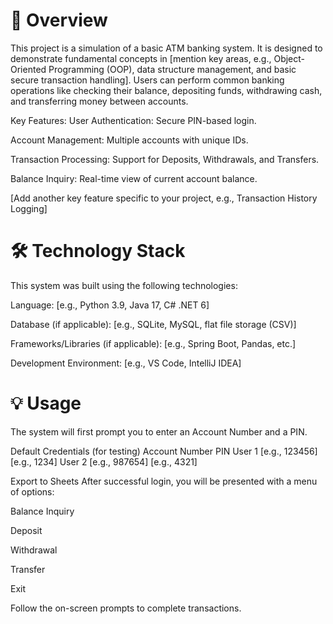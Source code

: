 
<h1>🚀 Overview</h1>

<p>This project is a simulation of a basic ATM banking system. It is designed to demonstrate fundamental concepts in [mention key areas, e.g., Object-Oriented Programming (OOP), data structure management, and basic secure transaction handling]. Users can perform common banking operations like checking their balance, depositing funds, withdrawing cash, and transferring money between accounts.

Key Features:
User Authentication: Secure PIN-based login.

Account Management: Multiple accounts with unique IDs.

Transaction Processing: Support for Deposits, Withdrawals, and Transfers.

Balance Inquiry: Real-time view of current account balance.

[Add another key feature specific to your project, e.g., Transaction History Logging]</p>


<h1>🛠️ Technology Stack</h1>

This system was built using the following technologies:

Language: [e.g., Python 3.9, Java 17, C# .NET 6]

Database (if applicable): [e.g., SQLite, MySQL, flat file storage (CSV)]

Frameworks/Libraries (if applicable): [e.g., Spring Boot, Pandas, etc.]

Development Environment: [e.g., VS Code, IntelliJ IDEA]


<h1>💡 Usage</h1>

The system will first prompt you to enter an Account Number and a PIN.

Default Credentials (for testing)	Account Number	PIN
User 1	[e.g., 123456]	[e.g., 1234]
User 2	[e.g., 987654]	[e.g., 4321]

Export to Sheets
After successful login, you will be presented with a menu of options:

Balance Inquiry

Deposit

Withdrawal

Transfer

Exit

Follow the on-screen prompts to complete transactions.
